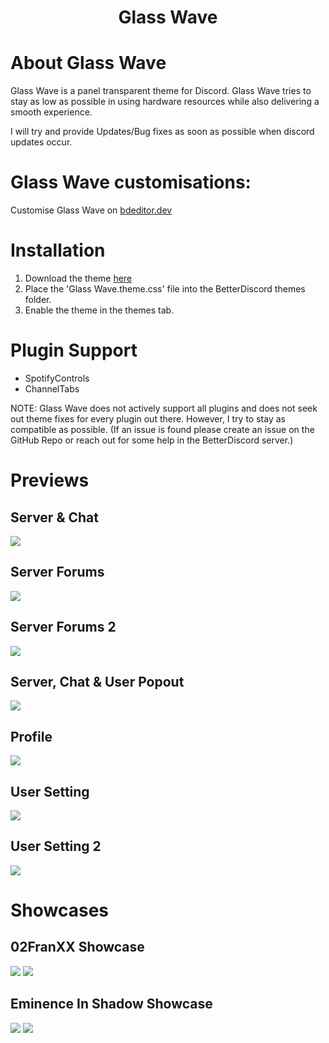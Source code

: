 <h1 align="center">Glass Wave</h1>

# About Glass Wave

Glass Wave is a panel transparent theme for Discord. Glass Wave tries to stay as low as possible in using hardware resources while also delivering a smooth experience. 

I will try and provide Updates/Bug fixes as soon as possible when discord updates occur.

# Glass Wave customisations: 

Customise Glass Wave on [bdeditor.dev](https://bdeditor.dev/)

# Installation

1. Download the theme [here](https://betterdiscord.app/Download?id=929)
2. Place the 'Glass Wave.theme.css' file into the BetterDiscord themes folder.
3. Enable the theme in the themes tab.

# Plugin Support
- SpotifyControls
- ChannelTabs

NOTE: Glass Wave does not actively support all plugins and does not seek out theme fixes for every plugin out there. However, I try to stay as compatible as possible. (If an issue is found please create an issue on the GitHub Repo or reach out for some help in the BetterDiscord server.)

# Previews

## Server & Chat
![](https://github.com/Elisniper/Glass-Wave/blob/master/resources/Image%201.PNG?raw=true)
## Server Forums
![](https://github.com/Elisniper/Glass-Wave/blob/master/resources/Image%202.PNG?raw=true)
## Server Forums 2
![](https://github.com/Elisniper/Glass-Wave/blob/master/resources/Image%203.PNG?raw=true)
## Server, Chat & User Popout
![](https://github.com/Elisniper/Glass-Wave/blob/master/resources/Image%204.PNG?raw=true)
## Profile
![](https://github.com/Elisniper/Glass-Wave/blob/master/resources/Image%205.PNG?raw=true)
## User Setting
![](https://github.com/Elisniper/Glass-Wave/blob/master/resources/Image%206.PNG?raw=true)
## User Setting 2
![](https://github.com/Elisniper/Glass-Wave/blob/master/resources/Image%207.PNG?raw=true)

# Showcases

## 02FranXX Showcase
![](https://github.com/Elisniper/Glass-Wave/blob/master/resources/Presets/Previews/02FranXX%20Image%201.PNG?raw=true)
![](https://github.com/Elisniper/Glass-Wave/blob/master/resources/Presets/Previews/02FranXX%20Image%202.PNG?raw=true)
## Eminence In Shadow Showcase
![](https://github.com/Elisniper/Glass-Wave/blob/master/resources/Presets/Previews/EminenceInShadow%20Image%201.PNG?raw=true)
![](https://github.com/Elisniper/Glass-Wave/blob/master/resources/Presets/Previews/EminenceInShadow%20Image%202.PNG?raw=true)